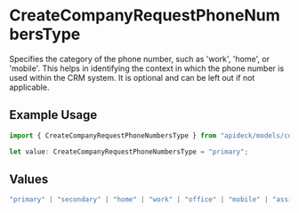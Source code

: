 # CreateCompanyRequestPhoneNumbersType

Specifies the category of the phone number, such as 'work', 'home', or 'mobile'. This helps in identifying the context in which the phone number is used within the CRM system. It is optional and can be left out if not applicable.

## Example Usage

```typescript
import { CreateCompanyRequestPhoneNumbersType } from "apideck/models/components";

let value: CreateCompanyRequestPhoneNumbersType = "primary";
```

## Values

```typescript
"primary" | "secondary" | "home" | "work" | "office" | "mobile" | "assistant" | "fax" | "direct-dial-in" | "personal" | "other"
```